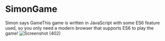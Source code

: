 # SimonGame
Simon says GameThis game is written in JavaScript with some ES6 feature used, so you only need a modern browser that supports ES6 to play the game! 
![Screenshot (402)](https://github.com/gautamgavkar01/SimonGame/assets/143380017/06497dd2-b423-4d64-9ff9-e2fdce661e59)
